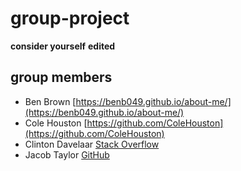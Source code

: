 # group-project

**consider yourself** __edited__

## group members

- Ben Brown [https://benb049.github.io/about-me/](https://benb049.github.io/about-me/)
- Cole Houston [https://github.com/ColeHouston](https://github.com/ColeHouston)
- Clinton Davelaar [Stack Overflow](https://stackoverflow.com/users/9068490/echtniet?tab=profile)
- Jacob Taylor [GitHub](https://github.com/JacobTaylorNWMSU)
